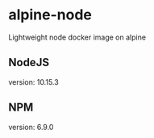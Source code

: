 # alpine-node
Lightweight node docker image on alpine

## NodeJS
version: 10.15.3

## NPM
version: 6.9.0